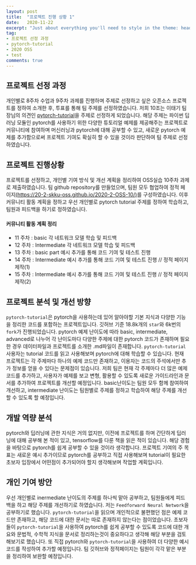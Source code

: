```yaml
---
layout: post
title:  "프로젝트 진행 상황 1"
date:   2020-11-22
excerpt: "Just about everything you'll need to style in the theme: headings, paragraphs, blockquotes, tables, code blocks, and more."
tag:
- 프로젝트 선정 과정
- pytorch-tutorial
- 2020 OSS
- test
comments: true
---
```


## 프로젝트 선정 과정

 개인별로 8주차 수업과 9주차 과제를 진행하며 주제로 선정하고 싶은 오픈소스 프로젝트를 정하여 소개한 후, 투표를 통해 팀 주제를 선정하였습니다. 저희 10조는 이태기 팀장님의 의견인 [pytorch-tutorial](https://github.com/yunjey/pytorch-tutorial)을 주제로 선정하게 되었습니다. 해당 주제는 파이썬 딥러닝 모듈인 pytorch를 사용하기 위한 다양한 튜토리얼 예제를 제공해주는 프로젝트로 커뮤니티에 참여하며 머신러닝과 pytorch에 대해 공부할 수 있고, 새로운 pytorch 예제를 추가함으로써 프로젝트 기여도 확실히 할 수 있을 것이라 판단하여 팀 주제로 선정하였습니다.

## 프로젝트 진행상황

 프로젝트를 선정하고, 개인별 기여 방식 및 개선 계획을 정리하여 OSS실습 10주차 과제로 제출하였습니다. 팀 github repository를 만들었으며, 팀원 모두 협업하여 정적 페이지[(https://20-2-skku-oss.github.io/2020-2-OSS-10/)](https://20-2-skku-oss.github.io/2020-2-OSS-10/)를 구성하였습니다.
 이후 커뮤니티 활동 계획을 정하고 우선 개인별로 pytorch tutorial 주제를 정하여 학습하고, 팀원과 피드백을 하기로 정하였습니다.
 
 #### 커뮤니티 활동 계획 정리
 * 11 주차 : basic 각 네트워크 모델 학습 및 피드백
 * 12 주차 : Intermediate 각 네트워크 모델 학습 및 피드백
 * 13 주차 : basic part 예시 추가를 통해 코드 기여 및 테스트 진행
 * 14 주차 : Intermediate 예시 추가를 통해 코드 기여 및 테스트 진행 // 정적 페이지 제작(1)
 * 15 주차 : Intermediate 예시 추가를 통해 코드 기여 및 테스트 진행 // 정적 페이지 제작(2)
 
 ## 프로젝트 분석 및 개선 방향
 
 `pytorch-tutorial`은 pytorch을 사용하는데 있어 알아야할 기본 지식과 다양한 기능을 정리한 코드를 포함하는 프로젝트입니다. 깃허브 기준 18.8k개의 `star`와 6k번의 `fork`가 진행되었습니다. 
 pytorch 예제 난이도에 따라 basic, intermediate, advanced로 나누어 각 난이도마다 다양한 주제에 대한 pytorch 코드가 존재하며 필요한 경우 데이터파일과 프로젝트를 소개한 .md파일이 존재합니다. `pytorch-tutorial` 사용자는 tutorial 코드를 읽고 사용해보며 pytorch에 대해 학습할 수 있습니다.
  현재 프로젝트는 각 주제마다 하나의 예제 코드만 존재하고, 이용자는 코드의 주석에서만 추가 정보를 얻을 수 있다는 문제점이 있습니다. 저희 팀은 현재 각 주제마다 더 많은 예제 코드를 추가하고, 사용자가 예제를 보고 변형, 활용할 수 있도록 새로운 가이드라인과 문서를 추가하여 프로젝트를 개선할 예정입니다.
  basic난이도는 팀원 모두 함께 참여하여 개선하고, intermediate 난이도는 팀원별로 주제를 정하고 학습하여 해당 주제를 개선할 수 있도록 할 예정입니다.
  
  
## 개발 역량 분석

 pytorch와 딥러닝에 관한 지식은 거의 없지만, 이전에 프로젝트를 하며 간단하게 딥러닝에 대해 공부해 본 적이 있고, tensorflow를 다룬 책을 읽은 적이 있습니다. 해당 경험을 바탕으로 pytorch를 쉽게 공부할 수 있을 것이라 생각합니다. 프로젝트 기여의 주 목표는 새로운 예시 추가이므로 pytorch를 공부하고 직접 사용해보며 tutorial이 필요한 초보자 입장에서 어떤점이 추가되어야 할지 생각해보며 작업할 계획입니다.
 
## 개인 기여 방안
 
 우선 개인별로 inermediate 난이도의 주제를 하나씩 맡아 공부하고, 팀원들에게 피드백을 하고 해당 주제를 개선하기로 하였습니다. 저는 `Feedforward Neural Network`을 공부하기로 했습니다.
 `pytorch-tutorial`을 읽으며 개인적으로 불편했던 점은 예제 코드만 존재하고, 해당 코드에 대한 문서는 따로 존재하지 않는다는 점이었습니다. 초보자들이 `pytorch-tutorial`을 사용하여 pytorch를 쉽게 공부할 수 있도록 코드에 대한 개요와 문법적, 수학적 지식을 문서로 정리하는것이 중요하다고 생각해 해당 부분을 검토해보기로 했습니다.
 또 직접 pytorch와 `pytorch-tutorial`을 사용하여 더 다양한 예시 코드를 작성하여 추가할 예정입니다.
 팀 깃허브와 정적페이지는 팀원이 각각 맡은 부분을 정리하여 보완할 예정입니다.
